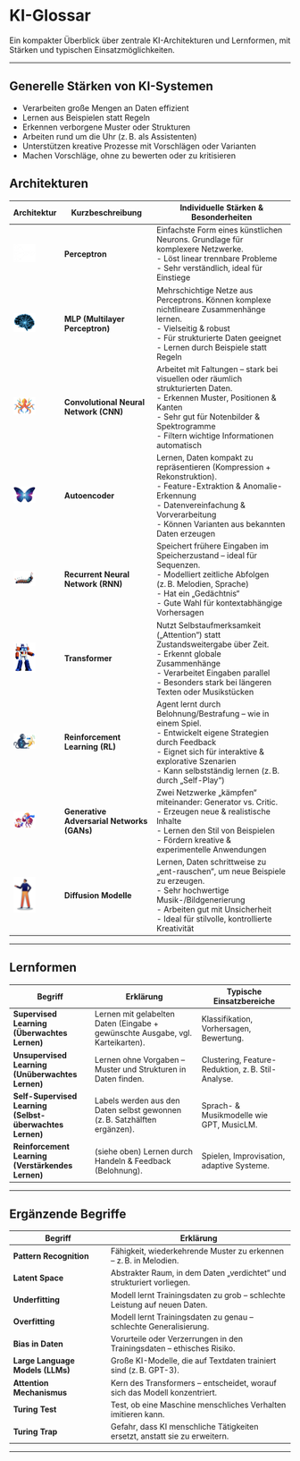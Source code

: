 # KI-Glossar

Ein kompakter Überblick über zentrale KI-Architekturen und Lernformen, mit Stärken und typischen Einsatzmöglichkeiten.

---

## Generelle Stärken von KI-Systemen
- Verarbeiten große Mengen an Daten effizient  
- Lernen aus Beispielen statt Regeln  
- Erkennen verborgene Muster oder Strukturen  
- Arbeiten rund um die Uhr (z. B. als Assistenten)  
- Unterstützen kreative Prozesse mit Vorschlägen oder Varianten  
- Machen Vorschläge, ohne zu bewerten oder zu kritisieren  

## Architekturen

| Architektur | Kurzbeschreibung | Individuelle Stärken & Besonderheiten |
|------------|------------------|---------------------------|
| <img src="img/perceptron.png" alt="Perceptron" width="40"/> | **Perceptron** | Einfachste Form eines künstlichen Neurons. Grundlage für komplexere Netzwerke.  <br>- Löst linear trennbare Probleme <br>- Sehr verständlich, ideal für Einstiege |
| <img src="img/neural_net.png" alt="MLP" width="40"/> | **MLP (Multilayer Perceptron)** | Mehrschichtige Netze aus Perceptrons. Können komplexe nichtlineare Zusammenhänge lernen. <br>- Vielseitig & robust <br>- Für strukturierte Daten geeignet <br>- Lernen durch Beispiele statt Regeln |
| <img src="img/cnn.png" alt="CNN" width="40"/> | **Convolutional Neural Network (CNN)** | Arbeitet mit Faltungen – stark bei visuellen oder räumlich strukturierten Daten. <br>- Erkennen Muster, Positionen & Kanten <br>- Sehr gut für Notenbilder & Spektrogramme <br>- Filtern wichtige Informationen automatisch |
| <img src="img/autoencoder.png" alt="Autoencoder" width="40"/> | **Autoencoder** | Lernen, Daten kompakt zu repräsentieren (Kompression + Rekonstruktion). <br>- Feature-Extraktion & Anomalie-Erkennung <br>- Datenvereinfachung & Vorverarbeitung <br>- Können Varianten aus bekannten Daten erzeugen |
| <img src="img/rnn.png" alt="RNN" width="40"/> | **Recurrent Neural Network (RNN)** | Speichert frühere Eingaben im Speicherzustand – ideal für Sequenzen. <br>- Modelliert zeitliche Abfolgen (z. B. Melodien, Sprache) <br>- Hat ein „Gedächtnis“ <br>- Gute Wahl für kontextabhängige Vorhersagen |
| <img src="img/transformer.png" alt="Transformer" width="40"/> | **Transformer** | Nutzt Selbstaufmerksamkeit („Attention“) statt Zustandsweitergabe über Zeit. <br>- Erkennt globale Zusammenhänge <br>- Verarbeitet Eingaben parallel <br>- Besonders stark bei längeren Texten oder Musikstücken |
| <img src="img/reinforcement_learning.png" alt="RL" width="40"/> | **Reinforcement Learning (RL)** | Agent lernt durch Belohnung/Bestrafung – wie in einem Spiel. <br>- Entwickelt eigene Strategien durch Feedback <br>- Eignet sich für interaktive & explorative Szenarien <br>- Kann selbstständig lernen (z. B. durch „Self-Play“) |
| <img src="img/gan.png" alt="GAN" width="40"/> | **Generative Adversarial Networks (GANs)** | Zwei Netzwerke „kämpfen“ miteinander: Generator vs. Critic. <br>- Erzeugen neue & realistische Inhalte <br>- Lernen den Stil von Beispielen <br>- Fördern kreative & experimentelle Anwendungen |
| <img src="img/diffusion.png" alt="Diffusion" width="40"/> | **Diffusion Modelle** | Lernen, Daten schrittweise zu „ent-rauschen“, um neue Beispiele zu erzeugen. <br>- Sehr hochwertige Musik-/Bildgenerierung <br>- Arbeiten gut mit Unsicherheit <br>- Ideal für stilvolle, kontrollierte Kreativität |

---

## Lernformen

| Begriff                        | Erklärung                                                                 | Typische Einsatzbereiche                                         |
|-------------------------------|---------------------------------------------------------------------------|------------------------------------------------------------------|
| **Supervised Learning<br>(Überwachtes Lernen)**       | Lernen mit gelabelten Daten (Eingabe + gewünschte Ausgabe, vgl. Karteikarten).              | Klassifikation, Vorhersagen, Bewertung.                         |
| **Unsupervised Learning<br>(Unüberwachtes Lernen)**     | Lernen ohne Vorgaben – Muster und Strukturen in Daten finden.            | Clustering, Feature-Reduktion, z. B. Stil-Analyse.              |
| **Self-Supervised Learning<br>(Selbst-überwachtes Lernen)**  | Labels werden aus den Daten selbst gewonnen (z. B. Satzhälften ergänzen).| Sprach- & Musikmodelle wie GPT, MusicLM.                        |
| **Reinforcement Learning<br>(Verstärkendes Lernen)**    | (siehe oben) Lernen durch Handeln & Feedback (Belohnung).                 | Spielen, Improvisation, adaptive Systeme.                       |
---

## Ergänzende Begriffe

| Begriff                | Erklärung                                                                 |
|------------------------|---------------------------------------------------------------------------|
| **Pattern Recognition**| Fähigkeit, wiederkehrende Muster zu erkennen – z. B. in Melodien.         |
| **Latent Space**       | Abstrakter Raum, in dem Daten „verdichtet“ und strukturiert vorliegen.   |
| **Underfitting**         | Modell lernt Trainingsdaten zu grob – schlechte Leistung auf neuen Daten. |
| **Overfitting**        | Modell lernt Trainingsdaten zu genau – schlechte Generalisierung.         |
| **Bias in Daten**      | Vorurteile oder Verzerrungen in den Trainingsdaten – ethisches Risiko.   |
| **Large Language Models (LLMs)** | Große KI-Modelle, die auf Textdaten trainiert sind (z. B. GPT-3). | Sprachverarbeitung, Textgenerierung, Konversation.             |
| **Attention Mechanismus**| Kern des Transformers – entscheidet, worauf sich das Modell konzentriert.|
| **Turing Test**         | Test, ob eine Maschine menschliches Verhalten imitieren kann.            |
| **Turing Trap**        | Gefahr, dass KI menschliche Tätigkeiten ersetzt, anstatt sie zu erweitern. |

---
